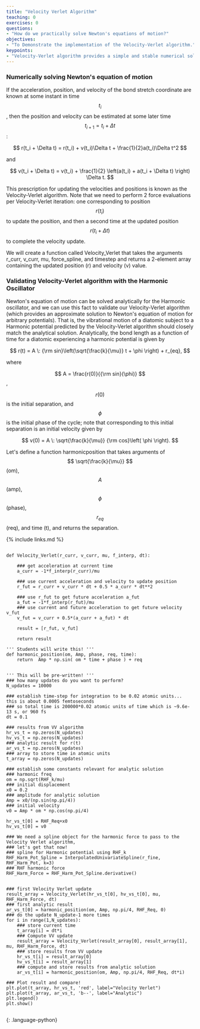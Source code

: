```yaml
---
title: "Velocity Verlet Algorithm"
teaching: 0
exercises: 0
questions:
- "How do we practically solve Newton's equations of motion?"
objectives:
- "To Demonstrate the implementation of the Velocity-Verlet algorithm."
keypoints:
- "Velocity-Verlet algorithm provides a simple and stable numerical solution to Newton's equations of motion.  We can validate our implementation against the exactly-solvable dynamics of a classical harmonic oscillator."
---
```


<script type="text/javascript" async
  src="https://cdnjs.cloudflare.com/ajax/libs/mathjax/2.7.7/MathJax.js?config=TeX-MML-AM_CHTML">
</script>

 <script src="https://unpkg.com/ngl@0.10.4/dist/ngl.js"></script>

### Numerically solving Newton's equation of motion
If the acceleration, position, and velocity of the bond stretch coordinate are known at some instant in time $$ t_i $$, then the position and velocity can be estimated at some later time $$ t_{i+1} = t_i + \Delta t $$:

$$ r(t_i + \Delta t) = r(t_i) + v(t_i)\Delta t + \frac{1}{2}a(t_i)\Delta t^2 $$

and

$$ v(t_i + \Delta t) = v(t_i) + \frac{1}{2} \left(a(t_i) + a(t_i + \Delta t)  \right) \Delta t. $$

This prescription for updating the velocities and positions is known as the Velocity-Verlet algorithm.
Note that we need to perform 2 force evaluations per Velocity-Verlet iteration: one corresponding to position $$ r(t_i) $$ to update the position, and then a second time at the updated position $$ r(t_i + \Delta t) $$ to complete the velocity update.

We will create a function called Velocity_Verlet that takes the arguments r_curr, v_curr, mu, force_spline, and timestep and returns a 2-element array containing the updated position (r) and velocity (v) value.

### Validating Velocity-Verlet algorithm with the Harmonic Oscillator
Newton's equation of motion can be solved analytically for the Harmonic oscillator, and we can use this fact to validate our Velocity-Verlet algorithm (which provides an approximate solution to Newton's equation of motion for arbitrary potentials). That is, the vibrational motion of a diatomic subject to a Harmonic potential predicted by the Velocity-Verlet algorithm should closely match the analytical solution. Analytically, the bond length as a function of time for a diatomic experiencing a harmonic potential is given by

$$ r(t) = A \: {\rm sin}\left(\sqrt{\frac{k}{\mu}} t + \phi \right) + r_{eq}, $$

where 

$$ A = \frac{r(0)}{{\rm sin}(\phi)} $$, 

$$ r(0) $$ is the initial separation, and $$ \phi $$ is the initial phase of the cycle; note that corresponding to this initial separation is an initial velocity given by

$$ v(0) = A \: \sqrt{\frac{k}{\mu}} {\rm cos}\left( \phi \right).  $$

Let's define a function harmonicposition that takes arguments of $$ \sqrt{\frac{k}{\mu}} $$ (om), $$ A $$ (amp), $$ \phi $$ (phase), $$ r_{eq} $$ (req), and time (t), and returns the separation.


{% include links.md %}

```

def Velocity_Verlet(r_curr, v_curr, mu, f_interp, dt):
    
    ### get acceleration at current time
    a_curr = -1*f_interp(r_curr)/mu
    
    ### use current acceleration and velocity to update position
    r_fut = r_curr + v_curr * dt + 0.5 * a_curr * dt**2
    
    ### use r_fut to get future acceleration a_fut
    a_fut = -1*f_interp(r_fut)/mu
    ### use current and future acceleration to get future velocity v_fut
    v_fut = v_curr + 0.5*(a_curr + a_fut) * dt
    
    result = [r_fut, v_fut]
    
    return result
    
''' Students will write this! '''
def harmonic_position(om, Amp, phase, req, time):   
    return  Amp * np.sin( om * time + phase ) + req
    

''' This will be pre-written! '''
### how many updates do you want to perform?
N_updates = 10000

### establish time-step for integration to be 0.02 atomic units... this is about 0.0005 femtoseconds
### so total time is 200000*0.02 atomic units of time which is ~9.6e-13 s, or 960 fs
dt = 0.1

### results from VV algorithm
hr_vs_t = np.zeros(N_updates)
hv_vs_t = np.zeros(N_updates)
### analytic result for r(t)
ar_vs_t = np.zeros(N_updates)
### array to store time in atomic units
t_array = np.zeros(N_updates)

### establish some constants relevant for analytic solution
### harmonic freq
om = np.sqrt(RHF_k/mu)
### initial displacement 
x0 = 0.2
### amplitude for analytic solution
Amp = x0/(np.sin(np.pi/4))
### initial velocity
v0 = Amp * om * np.cos(np.pi/4)

hr_vs_t[0] = RHF_Req+x0
hv_vs_t[0] = v0

### We need a spline object for the harmonic force to pass to the Velocity Verlet algorithm,
### let's get that now!
### spline for Harmonic potential using RHF_k
RHF_Harm_Pot_Spline = InterpolatedUnivariateSpline(r_fine, RHF_Harm_Pot, k=3)
### RHF harmonic force
RHF_Harm_Force = RHF_Harm_Pot_Spline.derivative()


### first Velocity Verlet update
result_array = Velocity_Verlet(hr_vs_t[0], hv_vs_t[0], mu, RHF_Harm_Force, dt)
### first analytic result
ar_vs_t[0] = harmonic_position(om, Amp, np.pi/4, RHF_Req, 0)
### do the update N_update-1 more times
for i in range(1,N_updates):
    ### store current time
    t_array[i] = dt*i
    ### Compute VV update
    result_array = Velocity_Verlet(result_array[0], result_array[1], mu, RHF_Harm_Force, dt)
    ### store results from VV update
    hr_vs_t[i] = result_array[0]
    hv_vs_t[i] = result_array[1]
    ### compute and store results from analytic solution
    ar_vs_t[i] = harmonic_position(om, Amp, np.pi/4, RHF_Req, dt*i)

### Plot result and compare!
plt.plot(t_array, hr_vs_t, 'red', label="Velocity Verlet")
plt.plot(t_array, ar_vs_t, 'b--', label="Analytic")
plt.legend()
plt.show()
    
```
{: .language-python}


